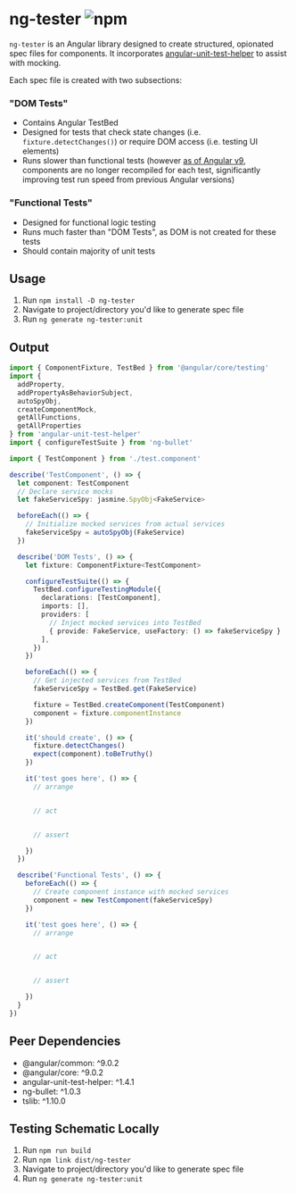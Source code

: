 # ng-tester ![npm](https://img.shields.io/npm/v/ng-tester)

`ng-tester` is an Angular library designed to create structured, opionated spec files for components. It incorporates [angular-unit-test-helper](https://www.npmjs.com/package/angular-unit-test-helper) to assist with mocking.

Each spec file is created with two subsections:

### "DOM Tests"

- Contains Angular TestBed
- Designed for tests that check state changes (i.e. `fixture.detectChanges()`) or require DOM access (i.e. testing UI elements)
- Runs slower than functional tests (however [as of Angular v9](https://blog.angular.io/version-9-of-angular-now-available-project-ivy-has-arrived-23c97b63cfa3), components are no longer recompiled for each test, significantly improving test run speed from previous Angular versions)

### "Functional Tests"

- Designed for functional logic testing
- Runs much faster than "DOM Tests", as DOM is not created for these tests
- Should contain majority of unit tests

## Usage

1. Run `npm install -D ng-tester`
2. Navigate to project/directory you'd like to generate spec file
3. Run `ng generate ng-tester:unit`

## Output

```ts
import { ComponentFixture, TestBed } from '@angular/core/testing'
import {
  addProperty,
  addPropertyAsBehaviorSubject,
  autoSpyObj,
  createComponentMock,
  getAllFunctions,
  getAllProperties
} from 'angular-unit-test-helper'
import { configureTestSuite } from 'ng-bullet'

import { TestComponent } from './test.component'

describe('TestComponent', () => {
  let component: TestComponent
  // Declare service mocks
  let fakeServiceSpy: jasmine.SpyObj<FakeService>

  beforeEach(() => {
    // Initialize mocked services from actual services
    fakeServiceSpy = autoSpyObj(FakeService)
  })

  describe('DOM Tests', () => {
    let fixture: ComponentFixture<TestComponent>

    configureTestSuite(() => {
      TestBed.configureTestingModule({
        declarations: [TestComponent],
        imports: [],
        providers: [
          // Inject mocked services into TestBed
          { provide: FakeService, useFactory: () => fakeServiceSpy }
        ],
      })
    })

    beforeEach(() => {
      // Get injected services from TestBed
      fakeServiceSpy = TestBed.get(FakeService)

      fixture = TestBed.createComponent(TestComponent)
      component = fixture.componentInstance
    })

    it('should create', () => {
      fixture.detectChanges()
      expect(component).toBeTruthy()
    })

    it('test goes here', () => {
      // arrange


      // act


      // assert

    })
  })

  describe('Functional Tests', () => {
    beforeEach(() => {
      // Create component instance with mocked services
      component = new TestComponent(fakeServiceSpy)
    })

    it('test goes here', () => {
      // arrange


      // act


      // assert

    })
  }
})
```

## Peer Dependencies

- @angular/common: ^9.0.2
- @angular/core: ^9.0.2
- angular-unit-test-helper: ^1.4.1
- ng-bullet: ^1.0.3
- tslib: ^1.10.0

## Testing Schematic Locally

1. Run `npm run build`
2. Run `npm link dist/ng-tester`
3. Navigate to project/directory you'd like to generate spec file
4. Run `ng generate ng-tester:unit`
